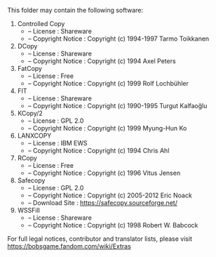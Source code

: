 ﻿This folder may contain the following software:

1. Controlled Copy
   - – License : Shareware
   - – Copyright Notice : Copyright (c) 1994-1997 Tarmo Toikkanen
2. DCopy
   - – License : Shareware
   - – Copyright Notice : Copyright (c) 1994 Axel Peters
3. FatCopy
   - – License : Free
   - – Copyright Notice : Copyright (c) 1999 Rolf Lochbühler
4. FIT
   - – License : Shareware
   - – Copyright Notice : Copyright (c) 1990-1995 Turgut Kalfaoğlu
5. KCopy/2
   - – License : GPL 2.0
   - – Copyright Notice : Copyright (c) 1999 Myung-Hun Ko
6. LANXCOPY
   - – License : IBM EWS
   - – Copyright Notice : Copyright (c) 1994 Chris Ahl
7. RCopy
   - – License : Free
   - – Copyright Notice : Copyright (c) 1996 Vitus Jensen
8. Safecopy
   - – License : GPL 2.0
   - – Copyright Notice : Copyright (c) 2005-2012 Eric Noack
   - – Download Site : https://safecopy.sourceforge.net/
9. WSSFill
   - – License : Shareware
   - – Copyright Notice : Copyright (c) 1998 Robert W. Babcock

For full legal notices, contributor and translator lists, please visit https://bobsgame.fandom.com/wiki/Extras
